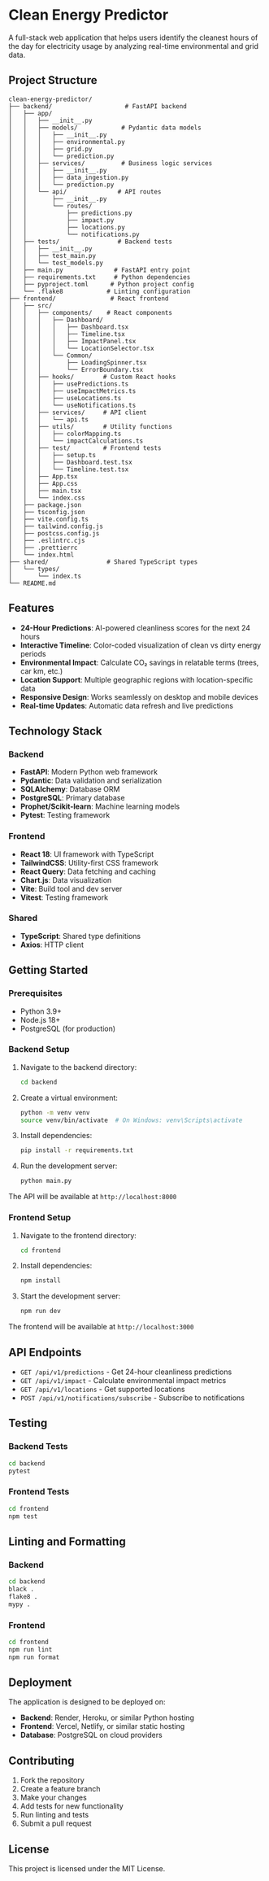 # Clean Energy Predictor

A full-stack web application that helps users identify the cleanest hours of the day for electricity usage by analyzing real-time environmental and grid data.

## Project Structure

```
clean-energy-predictor/
├── backend/                    # FastAPI backend
│   ├── app/
│   │   ├── __init__.py
│   │   ├── models/            # Pydantic data models
│   │   │   ├── __init__.py
│   │   │   ├── environmental.py
│   │   │   ├── grid.py
│   │   │   └── prediction.py
│   │   ├── services/          # Business logic services
│   │   │   ├── __init__.py
│   │   │   ├── data_ingestion.py
│   │   │   └── prediction.py
│   │   └── api/              # API routes
│   │       ├── __init__.py
│   │       └── routes/
│   │           ├── predictions.py
│   │           ├── impact.py
│   │           ├── locations.py
│   │           └── notifications.py
│   ├── tests/                # Backend tests
│   │   ├── __init__.py
│   │   ├── test_main.py
│   │   └── test_models.py
│   ├── main.py              # FastAPI entry point
│   ├── requirements.txt     # Python dependencies
│   ├── pyproject.toml      # Python project config
│   └── .flake8            # Linting configuration
├── frontend/               # React frontend
│   ├── src/
│   │   ├── components/    # React components
│   │   │   ├── Dashboard/
│   │   │   │   ├── Dashboard.tsx
│   │   │   │   ├── Timeline.tsx
│   │   │   │   ├── ImpactPanel.tsx
│   │   │   │   └── LocationSelector.tsx
│   │   │   └── Common/
│   │   │       ├── LoadingSpinner.tsx
│   │   │       └── ErrorBoundary.tsx
│   │   ├── hooks/        # Custom React hooks
│   │   │   ├── usePredictions.ts
│   │   │   ├── useImpactMetrics.ts
│   │   │   ├── useLocations.ts
│   │   │   └── useNotifications.ts
│   │   ├── services/     # API client
│   │   │   └── api.ts
│   │   ├── utils/        # Utility functions
│   │   │   ├── colorMapping.ts
│   │   │   └── impactCalculations.ts
│   │   ├── test/         # Frontend tests
│   │   │   ├── setup.ts
│   │   │   ├── Dashboard.test.tsx
│   │   │   └── Timeline.test.tsx
│   │   ├── App.tsx
│   │   ├── App.css
│   │   ├── main.tsx
│   │   └── index.css
│   ├── package.json
│   ├── tsconfig.json
│   ├── vite.config.ts
│   ├── tailwind.config.js
│   ├── postcss.config.js
│   ├── .eslintrc.cjs
│   ├── .prettierrc
│   └── index.html
├── shared/                # Shared TypeScript types
│   └── types/
│       └── index.ts
└── README.md
```

## Features

- **24-Hour Predictions**: AI-powered cleanliness scores for the next 24 hours
- **Interactive Timeline**: Color-coded visualization of clean vs dirty energy periods
- **Environmental Impact**: Calculate CO₂ savings in relatable terms (trees, car km, etc.)
- **Location Support**: Multiple geographic regions with location-specific data
- **Responsive Design**: Works seamlessly on desktop and mobile devices
- **Real-time Updates**: Automatic data refresh and live predictions

## Technology Stack

### Backend
- **FastAPI**: Modern Python web framework
- **Pydantic**: Data validation and serialization
- **SQLAlchemy**: Database ORM
- **PostgreSQL**: Primary database
- **Prophet/Scikit-learn**: Machine learning models
- **Pytest**: Testing framework

### Frontend
- **React 18**: UI framework with TypeScript
- **TailwindCSS**: Utility-first CSS framework
- **React Query**: Data fetching and caching
- **Chart.js**: Data visualization
- **Vite**: Build tool and dev server
- **Vitest**: Testing framework

### Shared
- **TypeScript**: Shared type definitions
- **Axios**: HTTP client

## Getting Started

### Prerequisites
- Python 3.9+
- Node.js 18+
- PostgreSQL (for production)

### Backend Setup

1. Navigate to the backend directory:
   ```bash
   cd backend
   ```

2. Create a virtual environment:
   ```bash
   python -m venv venv
   source venv/bin/activate  # On Windows: venv\Scripts\activate
   ```

3. Install dependencies:
   ```bash
   pip install -r requirements.txt
   ```

4. Run the development server:
   ```bash
   python main.py
   ```

The API will be available at `http://localhost:8000`

### Frontend Setup

1. Navigate to the frontend directory:
   ```bash
   cd frontend
   ```

2. Install dependencies:
   ```bash
   npm install
   ```

3. Start the development server:
   ```bash
   npm run dev
   ```

The frontend will be available at `http://localhost:3000`

## API Endpoints

- `GET /api/v1/predictions` - Get 24-hour cleanliness predictions
- `GET /api/v1/impact` - Calculate environmental impact metrics
- `GET /api/v1/locations` - Get supported locations
- `POST /api/v1/notifications/subscribe` - Subscribe to notifications

## Testing

### Backend Tests
```bash
cd backend
pytest
```

### Frontend Tests
```bash
cd frontend
npm test
```

## Linting and Formatting

### Backend
```bash
cd backend
black .
flake8 .
mypy .
```

### Frontend
```bash
cd frontend
npm run lint
npm run format
```

## Deployment

The application is designed to be deployed on:
- **Backend**: Render, Heroku, or similar Python hosting
- **Frontend**: Vercel, Netlify, or similar static hosting
- **Database**: PostgreSQL on cloud providers

## Contributing

1. Fork the repository
2. Create a feature branch
3. Make your changes
4. Add tests for new functionality
5. Run linting and tests
6. Submit a pull request

## License

This project is licensed under the MIT License.